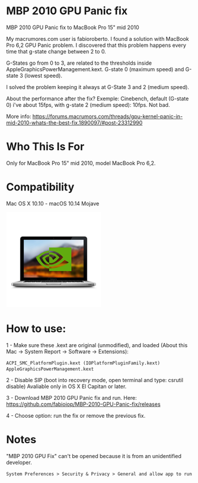 # MBP 2010 GPU Panic fix
MBP 2010 GPU Panic fix to MacBook Pro 15" mid 2010


My macrumores.com user is fabioroberto.
I found a solution with MacBook Pro 6,2 GPU Panic problem. 
I discovered that this problem happens every time that g-state change between 2 to 0.

G-States go from 0 to 3, are related to the thresholds inside AppleGraphicsPowerManagement.kext.
G-state 0 (maximum speed) and G-state 3 (lowest speed).

I solved the problem keeping it always at G-State 3 and 2 (medium speed). 
	
About the performance after the fix? 
Exemple: Cinebench, default (G-state 0) i've about 15fps, with g-state 2 (medium speed): 10fps. Not bad.	
	
More info:
https://forums.macrumors.com/threads/gpu-kernel-panic-in-mid-2010-whats-the-best-fix.1890097/#post-23312990

# Who This Is For
Only for MacBook Pro 15" mid 2010, model MacBook Pro 6,2. 


# Compatibility
Mac OS X 10.10 - macOS 10.14 Mojave


![Image of MBP2010GPUPanicFix](https://github.com/fabioiop/MBP-2010-GPU-Panic-fix/blob/master/MBP2010GPUPanicFix.png)

# How to use:

1 - Make sure these .kext are original (unmodified), and loaded (About this Mac -> System Report -> Software -> Extensions):
	
	ACPI_SMC_PlatformPlugin.kext (IOPlatformPluginFamily.kext)	
	AppleGraphicsPowerManagement.kext
	

2 - Disable SIP (boot into recovery mode, open terminal and type: csrutil disable)
Avaliable only in OS X El Capitan or later.

3 - Download MBP 2010 GPU Panic fix and run. Here: https://github.com/fabioiop/MBP-2010-GPU-Panic-fix/releases


4 - Choose option: run the fix or remove the previous fix.



# Notes
"MBP 2010 GPU Fix" can't be opened because it is from an unidentified developer.
	
	System Preferences > Security & Privacy > General and allow app to run
 
